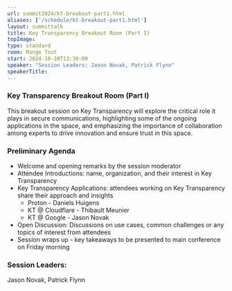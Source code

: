 ```yaml
---
url: summit2024/kt-breakout-part1.html
aliases: ['/schedule/kt-breakout-part1.html']
layout: summittalk
title: Key Transparency Breakout Room (Part I)
topImage:
type: standard
room: Mange Tout
start: 2024-10-10T13:30:00
speaker: "Session Leaders: Jason Novak, Patrick Flynn"
speakerTitle: 
---
```


<div class="font-google font-medium">

### Key Transparency Breakout Room (Part I)

This breakout session on Key Transparency will explore the critical role it plays in secure communications, highlighting some of the ongoing applications in the space, and emphasizing the importance of collaboration among experts to drive innovation and ensure trust in this space. 

### Preliminary Agenda 
   
   * Welcome and opening remarks by the session moderator
   * Attendee Introductions: name, organization, and their interest in Key Transparency
   * Key Transparency Applications: attendees working on Key Transparency share their approach and insights
      * Proton - Daniels Huigens
      * KT @ Cloudflare - Thibault Meunier
      * KT @ Google - Jason Novak
   * Open Discussion: Discussions on use cases, common challenges or any topics of interest from attendees
   * Session wraps up - key takeaways to be presented to main conference on Friday morning

### Session Leaders:

Jason Novak, Patrick Flynn

</div>